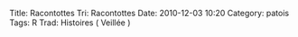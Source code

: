 Title: Racontottes
Tri: Racontottes
Date: 2010-12-03 10:20
Category: patois
Tags: R
Trad: Histoires ( Veillée )
